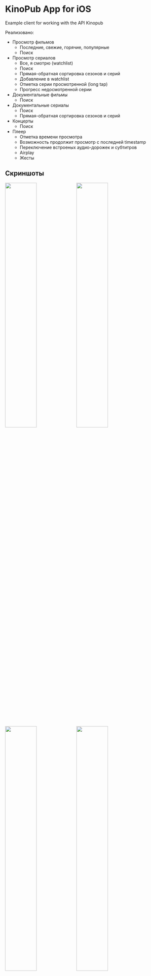 # KinoPub App for iOS
Example client for working with the API Kinopub

Реализовано:

 * Просмотр фильмов
    * Последние, свежие, горячие, популярные
    * Поиск
 * Просмотр сериалов
 	* Все, я смотрю (watchlist)
 	* Поиск
 	* Прямая-обратная сортировка сезонов и серий
 	* Добавление в watchlist
 	* Отметка серии просмотренной (long tap)
 	* Прогресс недосмотренной серии
 * Документальные фильмы
 	* Поиск
 * Документальные сериалы
 	* Поиск
 	* Прямая-обратная сортировка сезонов и серий
 * Концерты
 	* Поиск
 * Плеер
 	* Отметка времени просмотра
 	* Возможность продолжит просмотр с последней timestamp
 	* Переключение встроеных аудио-дорожек и субтитров
 	* Airplay
 	* Жесты

## Скриншоты

<img src="https://cloud.githubusercontent.com/assets/1215299/26034587/bb078664-38c7-11e7-8d61-1c71817b2ccc.jpeg" width="45%"></img> <img src="https://cloud.githubusercontent.com/assets/1215299/26034589/bb305b2a-38c7-11e7-98bb-72b82dbf9a5d.jpeg" width="45%"></img> <img src="https://cloud.githubusercontent.com/assets/1215299/26034593/bb3782ec-38c7-11e7-9616-574e5edae26b.jpeg" width="45%"></img> <img src="https://cloud.githubusercontent.com/assets/1215299/26034591/bb3206c8-38c7-11e7-9e3e-37fb8c57c165.jpeg" width="45%"></img> <img src="https://cloud.githubusercontent.com/assets/1215299/26034588/bb2400e6-38c7-11e7-9bde-6ac328030cce.jpeg" width="45%"></img> <img src="https://cloud.githubusercontent.com/assets/1215299/26034595/bb4d2458-38c7-11e7-9fbb-ccd7e6d7f4b6.jpeg" width="45%"></img> 

<img src="https://cloud.githubusercontent.com/assets/1215299/26034592/bb357402-38c7-11e7-9f09-7a32fe3ac454.jpeg" width="45%"></img> <img src="https://cloud.githubusercontent.com/assets/1215299/26034590/bb31c6e0-38c7-11e7-9ef8-50b0d323ce76.jpeg" width="45%"></img> 

## Author

Evgeny Dats (hintoz), hintoz@gmail.com
